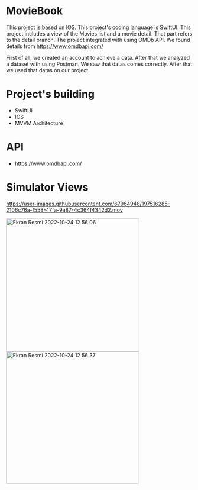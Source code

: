 # MovieBook



This project is based on IOS. This project's coding language is SwiftUI. This project includes a view of the Movies list and a movie detail. That part refers to the detail branch. The project integrated with using OMDb API. We found details from https://www.omdbapi.com/

First of all, we created an account to achieve a data.
After that we analyzed a dataset with using Postman. We saw that datas comes correctly. After that we used that datas on our project.

# Project's building

- SwiftUI
- IOS
- MVVM Architecture

# API

- https://www.omdbapi.com/

# Simulator Views



https://user-images.githubusercontent.com/67964948/197516285-2106c76a-f558-47fa-9a87-4c364f4342d2.mov





<img width="360" alt="Ekran Resmi 2022-10-24 12 56 06" src="https://user-images.githubusercontent.com/67964948/197500738-2f017d35-c460-4bf7-8a85-5fcd1c9f8879.png">

<img width="358" alt="Ekran Resmi 2022-10-24 12 56 37" src="https://user-images.githubusercontent.com/67964948/197500812-9883a0fb-fd18-4809-8509-57ec6e76ea88.png">







